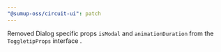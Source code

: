 ```yaml
---
"@sumup-oss/circuit-ui": patch
---
```


Removed Dialog specific props `isModal` and `animationDuration` from the `ToggletipProps` interface .

